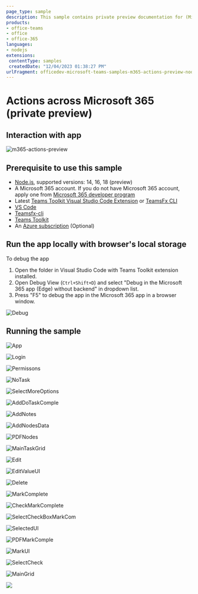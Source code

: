 ```yaml
---
page_type: sample
description: This sample contains private preview documentation for (Microsoft 365 extended Teams apps) Actions in Microsoft 365 app(microsoft365.com).
products:
- office-teams
- office
- office-365
languages:
- nodejs
extensions:
 contentType: samples
 createdDate: "12/04/2023 01:38:27 PM"
urlFragment: officedev-microsoft-teams-samples-m365-actions-preview-nodejs
---
```


# Actions across Microsoft 365 (private preview)

## Interaction with app

![m365-actions-preview](images/m365-actions-preview.gif)

## Prerequisite to use this sample
- [Node.js](https://nodejs.org/), supported versions: 14, 16, 18 (preview)
- A Microsoft 365 account. If you do not have Microsoft 365 account, apply one from [Microsoft 365 developer program](https://developer.microsoft.com/en-us/microsoft-365/dev-program)
- Latest [Teams Toolkit Visual Studio Code Extension](https://aka.ms/teams-toolkit) or [TeamsFx CLI](https://aka.ms/teamsfx-cli)
- [VS Code](https://code.visualstudio.com/)
- [Teamsfx-cli](https://www.npmjs.com/package/@microsoft/teamsfx-cli)
- [Teams Toolkit](https://marketplace.visualstudio.com/items?itemName=TeamsDevApp.ms-teams-vscode-extension)
- An [Azure subscription](https://azure.microsoft.com/en-us/free/) (Optional)

## Run the app locally with browser's local storage
To debug the app
1. Open the folder in Visual Studio Code with Teams Toolkit extension installed.
1. Open Debug View (`Ctrl+Shift+D`) and select "Debug in the Microsoft 365 app (Edge) without backend" in dropdown list.
1. Press "F5" to debug the app in the Microsoft 365 app in a browser window.

![Debug](images/21.Debug.png)

## Running the sample

![App](images/0.SelectApp.png)

![Login](images/1.Login.png)

![Permissons](images/2.Permissons.png)

![NoTask](images/3.NoTask.png)

![SelectMoreOptions](images/4.SelectMoreOptions.png)

![AddDoTaskComple](images/5.AddDoTaskComple.png)

![AddNotes](images/6.AddNotes.png)

![AddNodesData](images/7.AddNodesData.png)

![PDFNodes](images/8.PDFNodes.png)

![MainTaskGrid](images/9.MainTaskGrid.png)

![Edit](images/10.Edit.png)

![EditValueUI](images/11.EditValueUI.png)

![Delete](images/12.Delete.png)

![MarkComplete](images/13.MarkComplete.png)

![CheckMarkComplete](images/14.CheckMarkComplete.png)

![SelectCheckBoxMarkCom](images/15.SelectCheckBoxMarkCom.png)

![SelectedUI](images/16.SelectedUI.png)

![PDFMarkComple](images/17.PDFMarkComple.png)

![MarkUI](images/18.MarkUI.png)

![SelectCheck](images/19.SelectCheck.png)

![MainGrid](images/20.MainGrid.png)

<img src="https://pnptelemetry.azurewebsites.net/microsoft-teams-samples/samples/m365-actions-preview-nodejs" />

